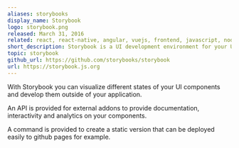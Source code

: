 ```yaml
---
aliases: storybooks
display_name: Storybook
logo: storybook.png
released: March 31, 2016
related: react, react-native, angular, vuejs, frontend, javascript, nodejs
short_description: Storybook is a UI development environment for your UI components.
topic: storybook
github_url: https://github.com/storybooks/storybook
url: https://storybook.js.org
---
```

With Storybook you can visualize different states of your UI components and develop them outside of your application.

An API is provided for external addons to provide documentation, interactivity and analytics on your components.

A command is provided to create a static version that can be deployed easily to github pages for example.
